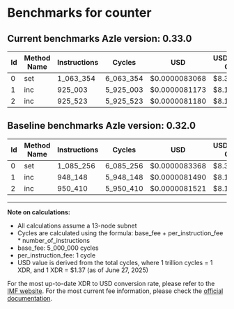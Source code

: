 # Benchmarks for counter

## Current benchmarks Azle version: 0.33.0

| Id  | Method Name | Instructions | Cycles    | USD           | USD/Million Calls | Change                             |
| --- | ----------- | ------------ | --------- | ------------- | ----------------- | ---------------------------------- |
| 0   | set         | 1_063_354    | 6_063_354 | $0.0000083068 | $8.30             | <font color="green">-21_902</font> |
| 1   | inc         | 925_003      | 5_925_003 | $0.0000081173 | $8.11             | <font color="green">-23_145</font> |
| 2   | inc         | 925_523      | 5_925_523 | $0.0000081180 | $8.11             | <font color="green">-24_887</font> |

## Baseline benchmarks Azle version: 0.32.0

| Id  | Method Name | Instructions | Cycles    | USD           | USD/Million Calls |
| --- | ----------- | ------------ | --------- | ------------- | ----------------- |
| 0   | set         | 1_085_256    | 6_085_256 | $0.0000083368 | $8.33             |
| 1   | inc         | 948_148      | 5_948_148 | $0.0000081490 | $8.14             |
| 2   | inc         | 950_410      | 5_950_410 | $0.0000081521 | $8.15             |

---

**Note on calculations:**

- All calculations assume a 13-node subnet
- Cycles are calculated using the formula: base_fee + per_instruction_fee \* number_of_instructions
- base_fee: 5_000_000 cycles
- per_instruction_fee: 1 cycle
- USD value is derived from the total cycles, where 1 trillion cycles = 1 XDR, and 1 XDR = $1.37 (as of June 27, 2025)

For the most up-to-date XDR to USD conversion rate, please refer to the [IMF website](https://www.imf.org/external/np/fin/data/rms_sdrv.aspx).
For the most current fee information, please check the [official documentation](https://internetcomputer.org/docs/references/cycles-cost-formulas).
